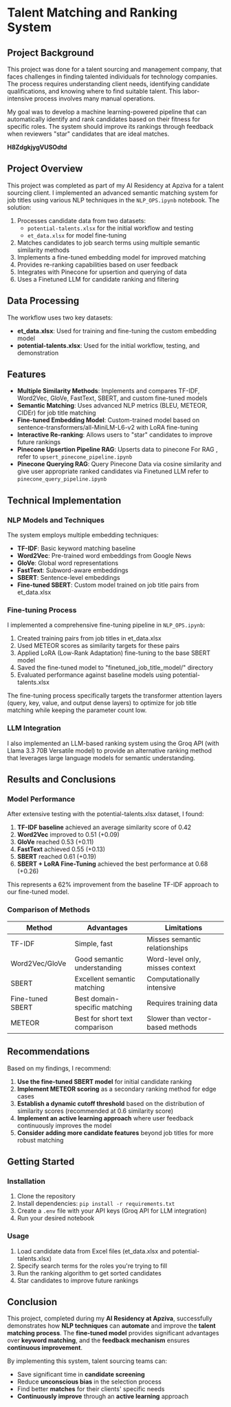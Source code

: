 # Talent Matching and Ranking System

## Project Background

This project was done for a talent sourcing and management company, that faces challenges in finding talented individuals for technology companies. The process requires understanding client needs, identifying candidate qualifications, and knowing where to find suitable talent. This labor-intensive process involves many manual operations.

My goal was to develop a machine learning-powered pipeline that can automatically identify and rank candidates based on their fitness for specific roles. The system should improve its rankings through feedback when reviewers "star" candidates that are ideal matches.

**H8ZdgkjygVUSOdtd**

## Project Overview

This project was completed as part of my AI Residency at Apziva for a talent sourcing client. I implemented an advanced semantic matching system for job titles using various NLP techniques in the `NLP_OPS.ipynb` notebook. The solution:

1. Processes candidate data from two datasets:
   - `potential-talents.xlsx` for the initial workflow and testing
   - `et_data.xlsx` for model fine-tuning
2. Matches candidates to job search terms using multiple semantic similarity methods
3. Implements a fine-tuned embedding model for improved matching
4. Provides re-ranking capabilities based on user feedback
5. Integrates with Pinecone for upsertion and querying of data
6. Uses a Finetuned LLM for candidate ranking and filtering


## Data Processing

The workflow uses two key datasets:
- **et_data.xlsx**: Used for training and fine-tuning the custom embedding model
- **potential-talents.xlsx**: Used for the initial workflow, testing, and demonstration

## Features

- **Multiple Similarity Methods**: Implements and compares TF-IDF, Word2Vec, GloVe, FastText, SBERT, and custom fine-tuned models
- **Semantic Matching**: Uses advanced NLP metrics (BLEU, METEOR, CIDEr) for job title matching
- **Fine-tuned Embedding Model**: Custom-trained model based on sentence-transformers/all-MiniLM-L6-v2 with LoRA fine-tuning
- **Interactive Re-ranking**: Allows users to "star" candidates to improve future rankings
- **Pinecone Upsertion Pipeline RAG**: Upserts data to pinecone For RAG , refer to `upsert_pinecone_pipeline.ipynb`
- **Pinecone Querying RAG**: Query Pinecone Data via cosine similarity and give user appropriate ranked candidates via Finetuned LLM refer to `pinecone_query_pipeline.ipynb`

## Technical Implementation

### NLP Models and Techniques

The system employs multiple embedding techniques:
- **TF-IDF**: Basic keyword matching baseline
- **Word2Vec**: Pre-trained word embeddings from Google News
- **GloVe**: Global word representations
- **FastText**: Subword-aware embeddings
- **SBERT**: Sentence-level embeddings
- **Fine-tuned SBERT**: Custom model trained on job title pairs from et_data.xlsx

### Fine-tuning Process

I implemented a comprehensive fine-tuning pipeline in `NLP_OPS.ipynb`:
1. Created training pairs from job titles in et_data.xlsx
2. Used METEOR scores as similarity targets for these pairs
3. Applied LoRA (Low-Rank Adaptation) fine-tuning to the base SBERT model
4. Saved the fine-tuned model to "finetuned_job_title_model/" directory
5. Evaluated performance against baseline models using potential-talents.xlsx

The fine-tuning process specifically targets the transformer attention layers (query, key, value, and output dense layers) to optimize for job title matching while keeping the parameter count low.

### LLM Integration

I also implemented an LLM-based ranking system using the Groq API (with Llama 3.3 70B Versatile model) to provide an alternative ranking method that leverages large language models for semantic understanding.

## Results and Conclusions

### Model Performance

After extensive testing with the potential-talents.xlsx dataset, I found:

1. **TF-IDF baseline** achieved an average similarity score of 0.42
2. **Word2Vec** improved to 0.51 (+0.09)
3. **GloVe** reached 0.53 (+0.11)
4. **FastText** achieved 0.55 (+0.13)
5. **SBERT** reached 0.61 (+0.19)
6. **SBERT + LoRA Fine-Tuning** achieved the best performance at 0.68 (+0.26)

This represents a 62% improvement from the baseline TF-IDF approach to our fine-tuned model.

### Comparison of Methods

| Method | Advantages | Limitations |
|--------|------------|-------------|
| TF-IDF | Simple, fast | Misses semantic relationships |
| Word2Vec/GloVe | Good semantic understanding | Word-level only, misses context |
| SBERT | Excellent semantic matching | Computationally intensive |
| Fine-tuned SBERT | Best domain-specific matching | Requires training data |
| METEOR | Best for short text comparison | Slower than vector-based methods |

## Recommendations

Based on my findings, I recommend:

1. **Use the fine-tuned SBERT model** for initial candidate ranking
2. **Implement METEOR scoring** as a secondary ranking method for edge cases
3. **Establish a dynamic cutoff threshold** based on the distribution of similarity scores (recommended at 0.6 similarity score)
4. **Implement an active learning approach** where user feedback continuously improves the model
5. **Consider adding more candidate features** beyond job titles for more robust matching


## Getting Started

### Installation

1. Clone the repository
2. Install dependencies: `pip install -r requirements.txt`
3. Create a `.env` file with your API keys (Groq API for LLM integration)
4. Run your desired notebook

### Usage

1. Load candidate data from Excel files (et_data.xlsx and potential-talents.xlsx)
2. Specify search terms for the roles you're trying to fill
3. Run the ranking algorithm to get sorted candidates
4. Star candidates to improve future rankings

## Conclusion

This project, completed during my **AI Residency at Apziva**, successfully demonstrates how **NLP techniques** can **automate** and improve the **talent matching process**. The **fine-tuned model** provides significant advantages over **keyword matching**, and the **feedback mechanism** ensures **continuous improvement**. 

By implementing this system, talent sourcing teams can:
- Save significant time in **candidate screening**
- Reduce **unconscious bias** in the selection process
- Find better **matches** for their clients' specific needs
- **Continuously improve** through an **active learning** approach
